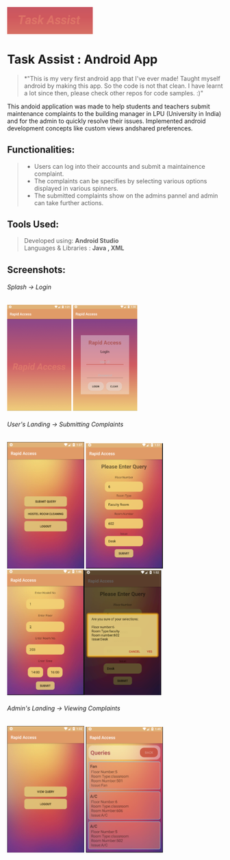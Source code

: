   
  <img src="https://github.com/RohiniLawrence/TaskAssist/blob/master/app/src/main/res/drawable/logo.png" width="200"> 

# Task Assist : Android App 
> *"This is my very first android app that I've ever made! Taught myself android by making this app.  So the code is not that clean. I have learnt a lot since then, please check other repos for code samples. :)"

This andoid application was made to help students and teachers submit maintenance complaints to the building manager in LPU (University in India) and for the admin to quickly resolve their issues.
Implemented android development concepts like custom views andshared preferences.     

## Functionalities: 
> * Users can log into their accounts and submit a maintainence complaint. 
> * The complaints can be specifies by selecting various options displayed in various spinners.
> * The submitted complaints show on the admins pannel and admin can take further actions.

## Tools Used: 
> Developed using:  **Android Studio**  
> Languages & Libraries : **Java , XML**  

## Screenshots:  
  
  ###### Splash -> Login  
  <img src="https://github.com/RohiniLawrence/TaskAssist/blob/master/Splash.png" width="150"> <img src="https://github.com/RohiniLawrence/TaskAssist/blob/master/Login.png" width="150">     
  ###### User's Landing -> Submitting Complaints  
   <img src="https://github.com/RohiniLawrence/TaskAssist/blob/master/Studenthome.png" width="180"> <img src="https://github.com/RohiniLawrence/TaskAssist/blob/master/staff.png" width="180">   
   <img src="https://github.com/RohiniLawrence/TaskAssist/blob/master/clean1.png" width="180"><img src="https://github.com/RohiniLawrence/TaskAssist/blob/master/staffc.png" width="180">
   ###### Admin's Landing -> Viewing Complaints
   <img src="https://github.com/RohiniLawrence/TaskAssist/blob/master/Adminhome.png" width="180"> <img src="https://github.com/RohiniLawrence/TaskAssist/blob/master/admin.png" width="180"> 
  


